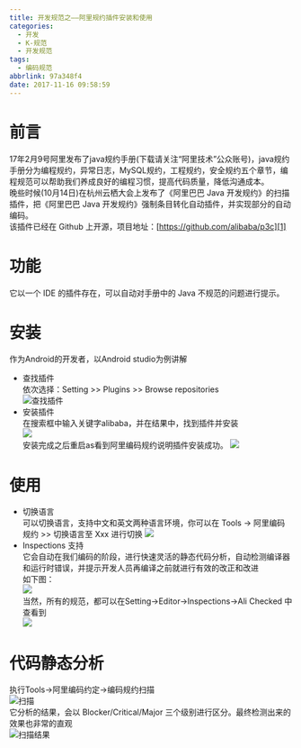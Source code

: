 ```yaml
---
title: 开发规范之——阿里规约插件安装和使用
categories:
  - 开发
  - K-规范
  - 开发规范
tags:
  - 编码规范
abbrlink: 97a348f4
date: 2017-11-16 09:58:59
---
```


# 前言
17年2月9号阿里发布了java规约手册(下载请关注“阿里技术”公众账号)，java规约手册分为编程规约，异常日志，MySQL规约，工程规约，安全规约五个章节，编程规范可以帮助我们养成良好的编程习惯，提高代码质量，降低沟通成本。   
晚些时候(10月14日)在杭州云栖大会上发布了《阿里巴巴 Java 开发规约》的扫描插件，把《阿里巴巴 Java 开发规约》强制条目转化自动插件，并实现部分的自动编码。  
该插件已经在 Github 上开源，项目地址：[https://github.com/alibaba/p3c][1]    
<!--more-->

#  功能

它以一个 IDE 的插件存在，可以自动对手册中的 Java 不规范的问题进行提示。

# 安装  

作为Android的开发者，以Android studio为例讲解

- 查找插件  
  依次选择：Setting >> Plugins >> Browse repositories    
  ![查找插件][2]  
- 安装插件  
在搜索框中输入关键字alibaba，并在结果中，找到插件并安装  
  ![][3]  
安装完成之后重启as看到阿里编码规约说明插件安装成功。
![][4]

# 使用

- 切换语言   
可以切换语言，支持中文和英文两种语言环境，你可以在 Tools -> 阿里编码规约 >> 切换语言至 Xxx 进行切换
![][5]
- Inspections 支持  
它会自动在我们编码的阶段，进行快速灵活的静态代码分析，自动检测编译器和运行时错误，并提示开发人员再编译之前就进行有效的改正和改进  
如下图：  
![][6]  
当然，所有的规范，都可以在Setting->Editor->Inspections->Ali Checked 中查看到  
![][7]
# 代码静态分析 
执行Tools->阿里编码约定->编码规约扫描   
![扫描][8]   
它分析的结果，会以 Blocker/Critical/Major 三个级别进行区分。最终检测出来的效果也非常的直观  
![扫描结果][9]
 		





 



[1]: https://github.com/alibaba/p3c 
[2]: https://cdn.jsdelivr.net/gh/PGzxc/CDN@master/blog-image/alibaba-plug-repositories.png  
[3]: https://cdn.jsdelivr.net/gh/PGzxc/CDN@master/blog-image/alibaba-plugin-search.png
[4]: https://cdn.jsdelivr.net/gh/PGzxc/CDN@master/blog-image/alibaba-plugin-finish.png 
[5]: https://cdn.jsdelivr.net/gh/PGzxc/CDN@master/blog-image/alibaba-switch-language.png
[6]: https://cdn.jsdelivr.net/gh/PGzxc/CDN@master/blog-image/alibaba-msg.png 
[7]: https://cdn.jsdelivr.net/gh/PGzxc/CDN@master/blog-image/alibaba-plugin-inpections.png
[8]: https://cdn.jsdelivr.net/gh/PGzxc/CDN@master/blog-image/alibaba-plugin-scanning.png
[9]: https://cdn.jsdelivr.net/gh/PGzxc/CDN@master/blog-image/alibaba-scanning-result.png
